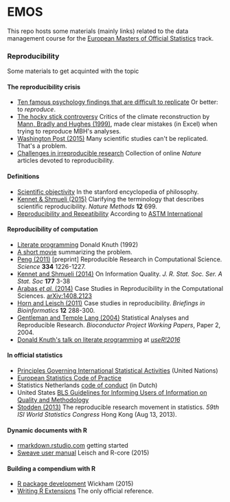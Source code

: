 
# EMOS

This repo hosts some materials (mainly links) related to the data management
course for the [European Masters of Official Statistics](http://www.uu.nl/masters/en/methodology-and-statistics-behavioural-biomedical-and-social-sciences/tracks) track.

### Reproducibility

Some materials to get acquinted with the topic

#### The reproducibility crisis

- [Ten famous psychology findings that are difficult to  replicate](https://digest.bps.org.uk/2016/09/16/ten-famous-psychology-findings-that-its-been-difficult-to-replicate/) Or better: to _reproduce_.
- [The hocky stick controversy](https://web.archive.org/web/20031211211711/http://www.climate2003.com/file.issues.htm) Critics of the climate reconstruction by [Mann, Bradly and Hughes (1999)](http://www.meteo.psu.edu/holocene/public_html/shared/research/ONLINE-PREPRINTS/Millennium/mbh99.pdf), made clear mistakes (in Excel) when trying to reproduce MBH's analyses.
- [Washington Post (2015)](https://www.washingtonpost.com/news/speaking-of-science/wp/2015/08/27/trouble-in-science-massive-effort-to-reproduce-100-experimental-results-succeeds-only-36-times/) Many scientific studies can't be replicated. That's a problem.
- [Challenges in irreproducible research](http://www.nature.com/news/reproducibility-1.17552#) Collection of online _Nature_ articles devoted to reproducibility.

#### Definitions


- [Scientific objectivity](http://plato.stanford.edu/entries/scientific-objectivity/) In the stanford encyclopedia of philosophy.
- [Kennet & Shmueli (2015)](http://www.nature.com/nmeth/journal/v12/n8/full/nmeth.3489.html) Clarifying the terminology that describes scientific reproducibility. _Nature Methods_ **12** 699.
- [Reproducibility and Repeatibility](http://www.astm.org/SNEWS/MA_2009/datapoints_ma09.html) According to [ASTM International](www.astm.org)



#### Reproducibility of computation

- [Literate programming](http://www.literateprogramming.com/knuthweb.pdf) Donald Knuth (1992)
- [A short movie](https://www.youtube.com/watch?v=s3JldKoA0zw) summarizing the problem.
- [Peng (2011)](http://www.ncbi.nlm.nih.gov/pmc/articles/PMC3383002/) [preprint] Reproducible Research in Computational Science. _Science_ **334** 1226-1227.
- [Kennet and Shmueli (2014)](https://www.researchgate.net/profile/Ron_Kenett/publication/228169566_On_Information_Quality/links/5422d44c0cf238c6ea6d6af5.pdf) On Information Quality.
  _J. R. Stat. Soc. Ser. A Stat. Soc_ **177** 3-38
- [Arabas _et al._ (2014)](https://arxiv.org/abs/1408.2123) Case Studies in Reproducibility in the Computational Sciences. [arXiv:1408.2123](https://arxiv.org/abs/1408.2123)
- [Horn and Leisch (2011)](http://bib.oxfordjournals.org/content/12/3/288.full.pdf+html)
    Case studies in reproducibility. _Briefings in Bioinformatics_ **12** 288-300.
- [Gentleman and Temple Lang (2004)](http://www.math.usu.edu/~corcoran/classes/14spring6550/handouts/reproducible_research.pdf) Statistical Analyses and Reproducible Research. _Bioconductor Project Working Papers_,
Paper 2, 2004.
- [Donald Knuth's talk on literate programming](https://channel9.msdn.com/Events/useR-international-R-User-conference/useR2016/Literate-Programming) at [_useR!2016_](https://useR2016.org)


#### In official statistics

- [Principles Governing International Statistical Activities](http://unstats.un.org/unsd/methods/statorg/Principles_stat_activities/principles_stat_activities.asp) (United Nations)
- [European Statistics Code of Practice](http://ec.europa.eu/eurostat/documents/3859598/5921861/KS-32-11-955-EN.PDF)
- Statistics Netherlands [code of conduct](https://www.cbs.nl/nl-nl/over-ons/organisatie/jaarverslag/gedragscode) (in Dutch)
- United States [BLS Guidelines for Informing Users of Information on Quality and Methodology](http://www.bls.gov/bls/quality.htm)
- [Stodden (2013)](https://web.stanford.edu/~vcs/talks/ISI-Aug302013-STODDEN.pdf) The reproducible research movement in statistics. _59th ISI World Statistics Congress_ Hong Kong (Aug 13, 2013).


#### Dynamic documents with R

- [rmarkdown.rstudio.com](http://rmarkdown.rstudio.com/lesson-1.html) getting started
- [Sweave user manual](https://stat.ethz.ch/R-manual/R-devel/library/utils/doc/Sweave.pdf) Leisch and R-core (2015)


#### Building a compendium with R

- [R package development](http://r-pkgs.had.co.nz/) Wickham (2015)
- [Writing R Extensions](https://cran.r-project.org/doc/manuals/r-release/R-exts.html) The only official reference.

